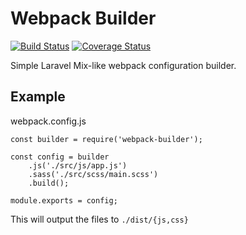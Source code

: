 # Webpack Builder
[![Build Status](https://travis-ci.org/ranbogmord/webpack-builder.svg?branch=master)](https://travis-ci.org/ranbogmord/webpack-builder)
[![Coverage Status](https://coveralls.io/repos/github/ranbogmord/webpack-builder/badge.svg?branch=master)](https://coveralls.io/github/ranbogmord/webpack-builder?branch=master)

Simple Laravel Mix-like webpack configuration builder.

## Example
webpack.config.js
```
const builder = require('webpack-builder');

const config = builder
	.js('./src/js/app.js')
	.sass('./src/scss/main.scss')
	.build();

module.exports = config;
```

This will output the files to `./dist/{js,css}`